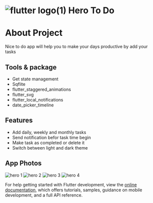 # ![flutter logo(1)](https://user-images.githubusercontent.com/100343047/192093208-59b423e0-0afb-4895-a7d5-97b2a4638f92.png) Hero To Do

# About Project
Nice to do app will help you to make your days productive by add your tasks 

## Tools & package
- Get state management
- Sqflite 
- flutter_staggered_animations
- flutter_svg
- flutter_local_notifications
- date_picker_timeline


## Features
- Add daily, weekly and monthly tasks
- Send notification befor task time begin
- Make task as completed or delete it
- Switch between light and dark theme 

## App Photos


![hero 1 ](https://user-images.githubusercontent.com/100343047/192097002-3147bb8f-f55d-4461-9514-5ad8428f3419.jpg)
![hero 2](https://user-images.githubusercontent.com/100343047/192096998-3447a3d6-a7ed-4ec2-b296-5ebea6568369.jpg)
![hero 3](https://user-images.githubusercontent.com/100343047/192097003-d12f379f-bc57-4a70-aaaa-eaae4391482f.jpg)
![hero 4](https://user-images.githubusercontent.com/100343047/192096997-4f98dc33-0ec3-4838-8bc4-4f6ac06f3b7f.jpg)


For help getting started with Flutter development, view the
[online documentation](https://docs.flutter.dev/), which offers tutorials,
samples, guidance on mobile development, and a full API reference.

